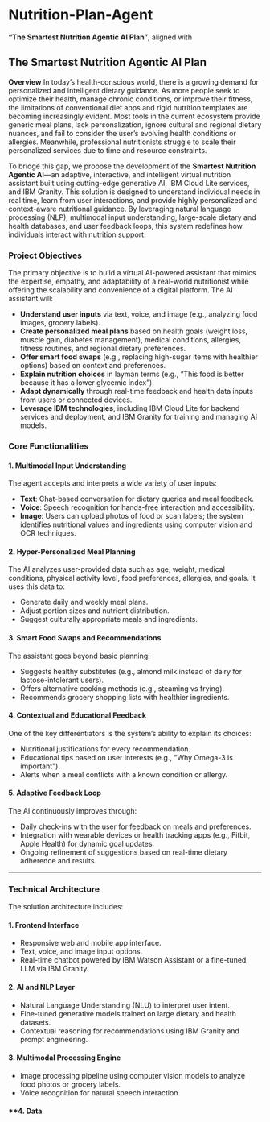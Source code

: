 # Nutrition-Plan-Agent
**“The Smartest Nutrition Agentic AI Plan”**, aligned with 
## **The Smartest Nutrition Agentic AI Plan**
**Overview**
In today’s health-conscious world, there is a growing demand for personalized and intelligent dietary guidance. As more people seek to optimize their health, manage chronic conditions, or improve their fitness, the limitations of conventional diet apps and rigid nutrition templates are becoming increasingly evident. Most tools in the current ecosystem provide generic meal plans, lack personalization, ignore cultural and regional dietary nuances, and fail to consider the user’s evolving health conditions or allergies. Meanwhile, professional nutritionists struggle to scale their personalized services due to time and resource constraints.

To bridge this gap, we propose the development of the **Smartest Nutrition Agentic AI**—an adaptive, interactive, and intelligent virtual nutrition assistant built using cutting-edge generative AI, IBM Cloud Lite services, and IBM Granity. This solution is designed to understand individual needs in real time, learn from user interactions, and provide highly personalized and context-aware nutritional guidance. By leveraging natural language processing (NLP), multimodal input understanding, large-scale dietary and health databases, and user feedback loops, this system redefines how individuals interact with nutrition support.

### **Project Objectives**
The primary objective is to build a virtual AI-powered assistant that mimics the expertise, empathy, and adaptability of a real-world nutritionist while offering the scalability and convenience of a digital platform. The AI assistant will:

* **Understand user inputs** via text, voice, and image (e.g., analyzing food images, grocery labels).
* **Create personalized meal plans** based on health goals (weight loss, muscle gain, diabetes management), medical conditions, allergies, fitness routines, and regional dietary preferences.
* **Offer smart food swaps** (e.g., replacing high-sugar items with healthier options) based on context and preferences.
* **Explain nutrition choices** in layman terms (e.g., “This food is better because it has a lower glycemic index”).
* **Adapt dynamically** through real-time feedback and health data inputs from users or connected devices.
* **Leverage IBM technologies**, including IBM Cloud Lite for backend services and deployment, and IBM Granity for training and managing AI models.

### **Core Functionalities**

#### 1. **Multimodal Input Understanding**

The agent accepts and interprets a wide variety of user inputs:

* **Text**: Chat-based conversation for dietary queries and meal feedback.
* **Voice**: Speech recognition for hands-free interaction and accessibility.
* **Image**: Users can upload photos of food or scan labels; the system identifies nutritional values and ingredients using computer vision and OCR techniques.

#### 2. **Hyper-Personalized Meal Planning**

The AI analyzes user-provided data such as age, weight, medical conditions, physical activity level, food preferences, allergies, and goals. It uses this data to:

* Generate daily and weekly meal plans.
* Adjust portion sizes and nutrient distribution.
* Suggest culturally appropriate meals and ingredients.

#### 3. **Smart Food Swaps and Recommendations**

The assistant goes beyond basic planning:

* Suggests healthy substitutes (e.g., almond milk instead of dairy for lactose-intolerant users).
* Offers alternative cooking methods (e.g., steaming vs frying).
* Recommends grocery shopping lists with healthier ingredients.

#### 4. **Contextual and Educational Feedback**

One of the key differentiators is the system’s ability to explain its choices:

* Nutritional justifications for every recommendation.
* Educational tips based on user interests (e.g., "Why Omega-3 is important").
* Alerts when a meal conflicts with a known condition or allergy.

#### 5. **Adaptive Feedback Loop**

The AI continuously improves through:

* Daily check-ins with the user for feedback on meals and preferences.
* Integration with wearable devices or health tracking apps (e.g., Fitbit, Apple Health) for dynamic goal updates.
* Ongoing refinement of suggestions based on real-time dietary adherence and results.

---

### **Technical Architecture**

The solution architecture includes:

#### **1. Frontend Interface**

* Responsive web and mobile app interface.
* Text, voice, and image input options.
* Real-time chatbot powered by IBM Watson Assistant or a fine-tuned LLM via IBM Granity.

#### **2. AI and NLP Layer**

* Natural Language Understanding (NLU) to interpret user intent.
* Fine-tuned generative models trained on large dietary and health datasets.
* Contextual reasoning for recommendations using IBM Granity and prompt engineering.

#### **3. Multimodal Processing Engine**

* Image processing pipeline using computer vision models to analyze food photos or grocery labels.
* Voice recognition for natural speech interaction.

#### \*\*4. Data
